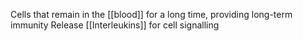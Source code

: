 Cells that remain in the [[blood]] for a long time, providing long-term immunity
Release [[Interleukins]] for cell signalling